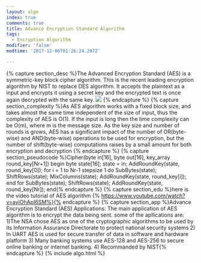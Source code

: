 ```yaml
---
layout: algo
index: true
comments: true
title: Advance Encryption Standard Algorithm
tags:
  - Encryption Algorithm
modifier: 'false'
modtime: '2017-12-06T01:26:24.207Z'

---
```

{% capture section_desc %}The Advanced Encryption Standard (AES) is a symmetric-key block cipher algorithm. This is the recent leading encryption algorithm by NIST to replace DES algorithm. It accepts the plaintext as a input and encrypts it using a secret key and the encrypted text is once again decrypted with the same key.
![](https://upload.wikimedia.org/wikipedia/commons/3/3f/COXqbcXUwAACzHg.png)
{% endcapture %}
{% capture section_complexity %}As AES algorithm works with a fixed block size, and takes almost the same time independent of the size of input, thus the complexity of AES is  O(1).
If the input is long then the time complexity can be O(m), where m is the message size.
As the key size and number of rounds is grows, AES has a significant impact of the number of OR(byte-wise)  and AND(byte-wise) operations to be used for encryption, but the number of shift(byte-wise) computations raises by a small amount for both encryption and decryption
{% endcapture %}
{% capture section_pseudocode %}Cipher(byte in[16], byte out[16], key_array round_key[Nr+1])
begin
byte state[16];
state = in;
AddRoundKey(state, round_key[0]);
for i = 1 to Nr-1 stepsize 1 do
SubBytes(state);
ShiftRows(state);
MixColumns(state);
AddRoundKey(state, round_key[i]);
end for
SubBytes(state);
ShiftRows(state);
AddRoundKey(state, round_key[Nr]);
end{% endcapture %}
{% capture section_edu %}here is the video tutorial of AES algorithm
{% https://www.youtube.com/watch?v=ayiOhApI6SM%}{% endcapture %}
{% capture section_app %}Advance Encryption Standard (AES) Applications:
The main application of AES algorithm is to encrypt the data being sent. some of the apllications are:
1)The NSA chose AES as one of the cryptographic algorithms to be used by its Information Assurance Directorate to protect national security systems
2) In UART AES is used for secure transfer of data in software and hardware platform
3) Many banking systems use AES-128 and AES-256 to secure online banking or internet banking.
4) Recommanded by NIST{% endcapture %}
{% include algo.html %}